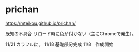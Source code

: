 # prichan

https://mteikou.github.io/prichan/

既知の不具合
リロード時に色が付かない（主にChromeで発生）。

11/21 カラフルに。
11/18 基礎部分完成
11/8　作成開始
